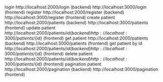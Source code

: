 login http://localhost:2000/login (backend) http://localhost:3000/login (frontend)
register http://localhost:2000/register (backend) http://localhost:3000/register (frontend)
create patient http://localhost:2000/patients (backend) http://localhost:3000/patients (frontend)
update patient http://localhost:2000/patients/${id} (backend) http://localhost:3000/patients/${id} (frontend)
get patient http://localhost:2000/patients (backend) http://localhost:3000/patients (frontend)
get patient by id http://localhost:2000/patients/${id} (backend) http://localhost:3000/patients/${id} (frontend) 
delete patient http://localhost:2000/patients/${id} (backend) http://localhost:3000/patients/${id} (frontend)
pagination patient http://localhost:2000/pagination (backend) http://localhost:3000/pagination (frontend)
